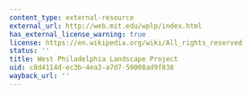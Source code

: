 ```yaml
---
content_type: external-resource
external_url: http://web.mit.edu/wplp/index.html
has_external_license_warning: true
license: https://en.wikipedia.org/wiki/All_rights_reserved
status: ''
title: West Philadelphia Landscape Project
uid: c8d4114d-ec3b-4ea3-a7d7-59008ad9f838
wayback_url: ''
---
```

